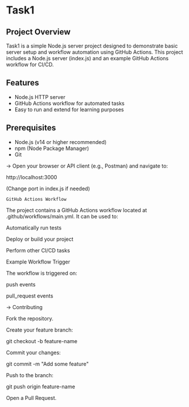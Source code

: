 # Task1

## Project Overview
Task1 is a simple Node.js server project designed to demonstrate basic server setup and workflow automation using GitHub Actions. This project includes a Node.js server (index.js) and an example GitHub Actions workflow for CI/CD.

## Features
- Node.js HTTP server
- GitHub Actions workflow for automated tasks
- Easy to run and extend for learning purposes

## Prerequisites
- Node.js (v14 or higher recommended)
- npm (Node Package Manager)
- Git

-> Open your browser or API client (e.g., Postman) and navigate to:

   http://localhost:3000


   (Change port in index.js if needed)

    GitHub Actions Workflow

   The project contains a GitHub Actions workflow located at .github/workflows/main.yml. It can be used to:

   Automatically run tests

   Deploy or build your project

   Perform other CI/CD tasks

   Example Workflow Trigger

   The workflow is triggered on:

   push events

   pull_request events 


-> Contributing

Fork the repository.

Create your feature branch:

git checkout -b feature-name


Commit your changes:

git commit -m "Add some feature"


Push to the branch:

git push origin feature-name


Open a Pull Request.

